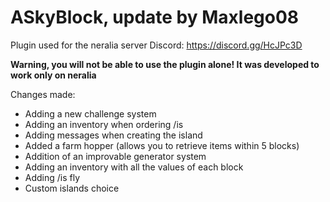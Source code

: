 # ASkyBlock, update by Maxlego08

Plugin used for the neralia server
Discord: https://discord.gg/HcJPc3D

**Warning, you will not be able to use the plugin alone! It was developed to work only on neralia**

Changes made:

* Adding a new challenge system
* Adding an inventory when ordering /is
* Adding messages when creating the island
* Added a farm hopper (allows you to retrieve items within 5 blocks)
* Addition of an improvable generator system
* Adding an inventory with all the values of each block
* Adding /is fly
* Custom islands choice 